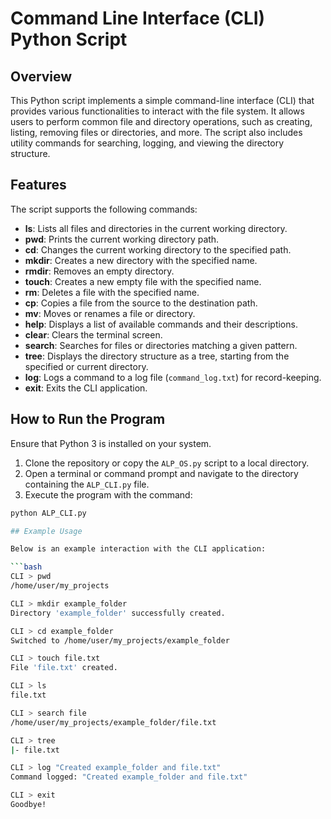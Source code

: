 # Command Line Interface (CLI) Python Script

## Overview

This Python script implements a simple command-line interface (CLI) that provides various functionalities to interact with the file system. It allows users to perform common file and directory operations, such as creating, listing, removing files or directories, and more. The script also includes utility commands for searching, logging, and viewing the directory structure.

## Features

The script supports the following commands:

- **ls**: Lists all files and directories in the current working directory.
- **pwd**: Prints the current working directory path.
- **cd**: Changes the current working directory to the specified path.
- **mkdir**: Creates a new directory with the specified name.
- **rmdir**: Removes an empty directory.
- **touch**: Creates a new empty file with the specified name.
- **rm**: Deletes a file with the specified name.
- **cp**: Copies a file from the source to the destination path.
- **mv**: Moves or renames a file or directory.
- **help**: Displays a list of available commands and their descriptions.
- **clear**: Clears the terminal screen.
- **search**: Searches for files or directories matching a given pattern.
- **tree**: Displays the directory structure as a tree, starting from the specified or current directory.
- **log**: Logs a command to a log file (`command_log.txt`) for record-keeping.
- **exit**: Exits the CLI application.

## How to Run the Program

Ensure that Python 3 is installed on your system.

1. Clone the repository or copy the `ALP_OS.py` script to a local directory.
2. Open a terminal or command prompt and navigate to the directory containing the `ALP_CLI.py` file.
3. Execute the program with the command:

```bash
python ALP_CLI.py

## Example Usage

Below is an example interaction with the CLI application:

```bash
CLI > pwd
/home/user/my_projects

CLI > mkdir example_folder
Directory 'example_folder' successfully created.

CLI > cd example_folder
Switched to /home/user/my_projects/example_folder

CLI > touch file.txt
File 'file.txt' created.

CLI > ls
file.txt

CLI > search file
/home/user/my_projects/example_folder/file.txt

CLI > tree
|- file.txt

CLI > log "Created example_folder and file.txt"
Command logged: "Created example_folder and file.txt"

CLI > exit
Goodbye!

